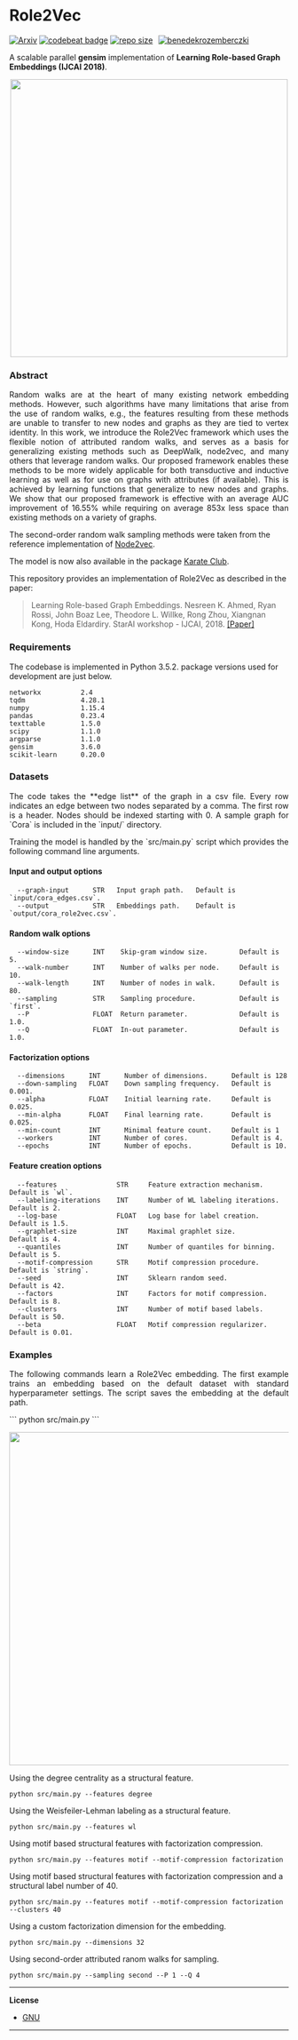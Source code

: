 Role2Vec
============================================
[![Arxiv](https://img.shields.io/badge/ArXiv-1802.02896-orange.svg?color=blue)](https://arxiv.org/abs/1802.02896) [![codebeat badge](https://codebeat.co/badges/13fe1050-b943-4095-b753-2896abc70f58)](https://codebeat.co/projects/github-com-benedekrozemberczki-role2vec-master) [![repo size](https://img.shields.io/github/repo-size/benedekrozemberczki/role2vec.svg)](https://github.com/benedekrozemberczki/role2vec/archive/master.zip)⠀[![benedekrozemberczki](https://img.shields.io/twitter/follow/benrozemberczki?style=social&logo=twitter)](https://twitter.com/intent/follow?screen_name=benrozemberczki)⠀


A scalable parallel **gensim** implementation of **Learning Role-based Graph Embeddings (IJCAI 2018)**.
<p align="center">
  <img width="500" src="orbit.png">
</p>

### Abstract

<p align="justify">
Random walks are at the heart of many existing network embedding methods. However, such algorithms have many limitations that arise from the use of random walks, e.g., the features resulting from these methods are unable to transfer to new nodes and graphs as they are tied to vertex identity. In this work, we introduce the Role2Vec framework which uses the flexible notion of attributed random walks, and serves as a basis for generalizing existing methods such as DeepWalk, node2vec, and many others that leverage random walks. Our proposed framework enables these methods to be more widely applicable for both transductive and inductive learning as well as for use on graphs with attributes (if available). This is achieved by learning functions that generalize to new nodes and graphs. We show that our proposed framework is effective with an average AUC improvement of 16.55% while requiring on average 853x less space than existing methods on a variety of graphs.

The second-order random walk sampling methods were taken from the reference implementation of [Node2vec](https://github.com/aditya-grover/node2vec). </p>

The model is now also available in the package [Karate Club](https://github.com/benedekrozemberczki/karateclub).

This repository provides an implementation of Role2Vec as described in the paper:

> Learning Role-based Graph Embeddings.
> Nesreen K. Ahmed, Ryan Rossi, John Boaz Lee, Theodore L. Willke, Rong Zhou, Xiangnan Kong, Hoda Eldardiry.
> StarAI workshop - IJCAI, 2018.
> [[Paper]](https://arxiv.org/abs/1802.02896)

### Requirements

The codebase is implemented in Python 3.5.2. package versions used for development are just below.
```
networkx          2.4
tqdm              4.28.1
numpy             1.15.4
pandas            0.23.4
texttable         1.5.0
scipy             1.1.0
argparse          1.1.0
gensim            3.6.0
scikit-learn      0.20.0
```
### Datasets
<p align="justify">
The code takes the **edge list** of the graph in a csv file. Every row indicates an edge between two nodes separated by a comma. The first row is a header. Nodes should be indexed starting with 0. A sample graph for `Cora` is included in the  `input/` directory. </p>
<p align="justify">
Training the model is handled by the `src/main.py` script which provides the following command line arguments.</p>

#### Input and output options
```
  --graph-input      STR   Input graph path.   Default is `input/cora_edges.csv`.
  --output           STR   Embeddings path.    Default is `output/cora_role2vec.csv`.
```
#### Random walk options
```
  --window-size      INT    Skip-gram window size.        Default is 5.
  --walk-number      INT    Number of walks per node.     Default is 10.
  --walk-length      INT    Number of nodes in walk.      Default is 80.
  --sampling         STR    Sampling procedure.           Default is `first`.
  --P                FLOAT  Return parameter.             Default is 1.0.
  --Q                FLOAT  In-out parameter.             Default is 1.0.
```
#### Factorization options
```
  --dimensions      INT      Number of dimensions.      Default is 128
  --down-sampling   FLOAT    Down sampling frequency.   Default is 0.001.
  --alpha           FLOAT    Initial learning rate.     Default is 0.025.
  --min-alpha       FLOAT    Final learning rate.       Default is 0.025.
  --min-count       INT      Minimal feature count.     Default is 1
  --workers         INT      Number of cores.           Default is 4.
  --epochs          INT      Number of epochs.          Default is 10.
```

#### Feature creation options

```
  --features               STR     Feature extraction mechanism.         Default is `wl`.
  --labeling-iterations    INT     Number of WL labeling iterations.     Default is 2.
  --log-base               FLOAT   Log base for label creation.          Default is 1.5.
  --graphlet-size          INT     Maximal graphlet size.                Default is 4.
  --quantiles              INT     Number of quantiles for binning.      Default is 5.
  --motif-compression      STR     Motif compression procedure.          Default is `string`.
  --seed                   INT     Sklearn random seed.                  Default is 42.
  --factors                INT     Factors for motif compression.        Default is 8.
  --clusters               INT     Number of motif based labels.         Default is 50.
  --beta                   FLOAT   Motif compression regularizer.        Default is 0.01.
```

### Examples
<p align="justify">
The following commands learn a Role2Vec embedding. The first example trains an embedding based on the default dataset with standard hyperparameter settings.  The script saves the embedding at the default path.</p>
```
python src/main.py
```
<p align="center">
<img width="600", style="float: center;" src="role2vec_run.jpg">
</p>

Using the degree centrality as a structural feature.
```
python src/main.py --features degree
```
Using the Weisfeiler-Lehman labeling as a structural feature.
```
python src/main.py --features wl
```
Using motif based structural features with factorization compression.
```
python src/main.py --features motif --motif-compression factorization
```
Using motif based structural features with factorization compression and a structural label number of 40.
```
python src/main.py --features motif --motif-compression factorization --clusters 40
```
Using a custom factorization dimension for the embedding.
```
python src/main.py --dimensions 32
```
Using second-order attributed ranom walks for sampling.
```
python src/main.py --sampling second --P 1 --Q 4
```



--------------------------------------------------------------------------------

**License**

- [GNU](https://github.com/benedekrozemberczki/Role2Vec/blob/master/LICENSE)

--------------------------------------------------------------------------------
